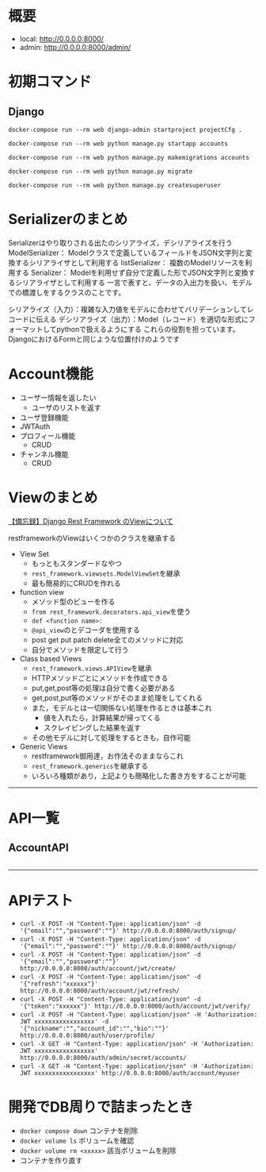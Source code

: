 # 概要

- local: http://0.0.0.0:8000/
- admin: http://0.0.0.0:8000/admin/



# 初期コマンド

## Django
```
docker-compose run --rm web django-admin startproject projectCfg .

docker-compose run --rm web python manage.py startapp accounts

docker-compose run --rm web python manage.py makemigrations accounts

docker-compose run --rm web python manage.py migrate

docker-compose run --rm web python manage.py createsuperuser
```

# Serializerのまとめ

Serializerはやり取りされる出たのシリアライズ，デシリアライズを行う
ModelSerializer：
Modelクラスで定義しているフィールドをJSON文字列と変換するシリアライザとして利用する
listSerializer：
複数のModelリソースを利用する
Serializer：
Modelを利用せず自分で定義した形でJSON文字列と変換するシリアライザとして利用する
一言で表すと、データの入出力を扱い、モデルでの橋渡しをするクラスのことです。

シリアライズ（入力）：複雑な入力値をモデルに合わせてバリデーションしてレコードに伝える
デシリアライズ（出力）：Model（レコード）を適切な形式にフォーマットしてpythonで扱えるようにする
これらの役割を担っています。DjangoにおけるFormと同じような位置付けのようです

# Account機能
* ユーザー情報を返したい
  * ユーザのリストを返す
* ユーザ登録機能
* JWTAuth
* プロフィール機能
  * CRUD
* チャンネル機能
  * CRUD


# Viewのまとめ
[【備忘録】Django Rest Framework のViewについて](https://qiita.com/asami___t/items/f9b11a5f5d24a0bc5802)

restframeworkのViewはいくつかのクラスを継承する

- View Set
  - もっともスタンダードなやつ
  - `rest_framework.viewsets.ModelViewSet`を継承
  - 最も簡易的にCRUDを作れる
- function view
  - メソッド型のビューを作る
  - `from rest_framework.decorators.api_view`を使う
  - `def <function name>:`
  - `@api_view`のとデコーダを使用する
  - post get put patch delete全てのメソッドに対応
  - 自分でメソッドを限定して行う
- Class based Views
  - `rest_framework.views.APIView`を継承
  - HTTPメソッドごとにメソッドを作成できる
  - put,get,post等の処理は自分で書く必要がある
  - get,post,put等のメソッドがそのまま処理をしてくれる
  - また，モデルとは一切関係ない処理を作るときは基本これ
    - 値を入れたら，計算結果が帰ってくる
    - スクレイピングした結果を返す
  - その他モデルに対して処理をするときも，自作可能
- Generic Views
  - restframework御用達，お作法そのままならこれ
  - `rest_framework.generics`を継承する
  - いろいろ種類があり，上記よりも簡略化した書き方をすることが可能

---

# API一覧
## AccountAPI

```

```
---

# APIテスト


- `curl -X POST -H "Content-Type: application/json" -d '{"email":"","password":""}' http://0.0.0.0:8000/auth/signup/`
- `curl -X POST -H "Content-Type: application/json" -d '{"email":"","password":""}' http://0.0.0.0:8000/auth/signup/`
- `curl -X POST -H "Content-Type: application/json" -d '{"email":"","password":""}' http://0.0.0.0:8000/auth/account/jwt/create/`
- `curl -X POST -H "Content-Type: application/json" -d '{"refresh":"xxxxxx"}' http://0.0.0.0:8000/auth/account/jwt/refresh/`
- `curl -X POST -H "Content-Type: application/json" -d '{"token":"xxxxxx"}' http://0.0.0.0:8000/auth/account/jwt/verify/`
- `curl -X POST -H "Content-Type: application/json" -H 'Authorization: JWT xxxxxxxxxxxxxxxxx' -d '{"nickname":"","account_id":"","bio":""}' http://0.0.0.0:8000/auth/user/profile/`
- `curl -X GET -H "Content-Type: application/json" -H 'Authorization: JWT xxxxxxxxxxxxxxxxx' http://0.0.0.0:8000/auth/admin/secret/accounts/`
- `curl -X GET -H "Content-Type: application/json" -H 'Authorization: JWT xxxxxxxxxxxxxxxxx' http://0.0.0.0:8000/auth/account/myuser`

# 開発でDB周りで詰まったとき

- `docker compose down` コンテナを削除
- `docker volume ls` ボリュームを確認
- `docker volume rm <xxxxx>` 該当ボリュームを削除
- コンテナを作り直す